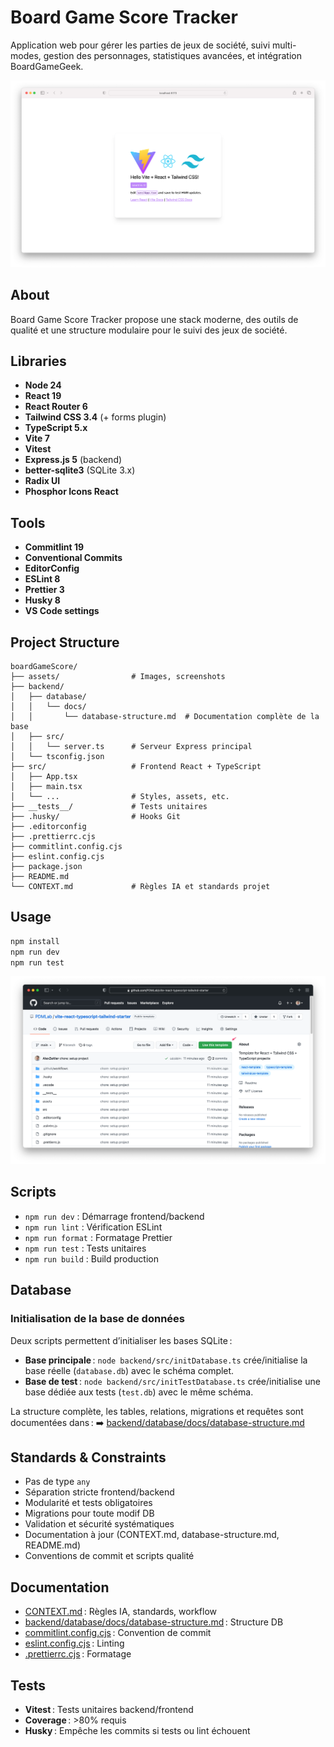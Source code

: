 # Board Game Score Tracker

Application web pour gérer les parties de jeux de société, suivi multi-modes, gestion des personnages, statistiques avancées, et intégration BoardGameGeek.

![Screenshot](assets/screenshot.png)

## About

Board Game Score Tracker propose une stack moderne, des outils de qualité et une structure modulaire pour le suivi des jeux de société.

## Libraries

- **Node 24**
- **React 19**
- **React Router 6**
- **Tailwind CSS 3.4** (+ forms plugin)
- **TypeScript 5.x**
- **Vite 7**
- **Vitest**
- **Express.js 5** (backend)
- **better-sqlite3** (SQLite 3.x)
- **Radix UI**
- **Phosphor Icons React**

## Tools

- **Commitlint 19**
- **Conventional Commits**
- **EditorConfig**
- **ESLint 8**
- **Prettier 3**
- **Husky 8**
- **VS Code settings**

## Project Structure

```
boardGameScore/
├── assets/                # Images, screenshots
├── backend/
│   ├── database/
│   │   └── docs/
│   │       └── database-structure.md  # Documentation complète de la base
│   ├── src/
│   │   └── server.ts      # Serveur Express principal
│   └── tsconfig.json
├── src/                   # Frontend React + TypeScript
│   ├── App.tsx
│   ├── main.tsx
│   └── ...                # Styles, assets, etc.
├── __tests__/             # Tests unitaires
├── .husky/                # Hooks Git
├── .editorconfig
├── .prettierrc.cjs
├── commitlint.config.cjs
├── eslint.config.cjs
├── package.json
├── README.md
└── CONTEXT.md             # Règles IA et standards projet
```

## Usage

```bash
npm install
npm run dev
npm run test
```

![](assets/template-usage.png)

## Scripts

- `npm run dev` : Démarrage frontend/backend
- `npm run lint` : Vérification ESLint
- `npm run format` : Formatage Prettier
- `npm run test` : Tests unitaires
- `npm run build` : Build production

## Database

### Initialisation de la base de données

Deux scripts permettent d’initialiser les bases SQLite :

- **Base principale** : `node backend/src/initDatabase.ts` crée/initialise la base réelle (`database.db`) avec le schéma complet.
- **Base de test** : `node backend/src/initTestDatabase.ts` crée/initialise une base dédiée aux tests (`test.db`) avec le même schéma.

La structure complète, les tables, relations, migrations et requêtes sont documentées dans : ➡️ [backend/database/docs/database-structure.md](backend/database/docs/database-structure.md)

## Standards & Constraints

- Pas de type `any`
- Séparation stricte frontend/backend
- Modularité et tests obligatoires
- Migrations pour toute modif DB
- Validation et sécurité systématiques
- Documentation à jour (CONTEXT.md, database-structure.md, README.md)
- Conventions de commit et scripts qualité

## Documentation

- [CONTEXT.md](CONTEXT.md) : Règles IA, standards, workflow
- [backend/database/docs/database-structure.md](backend/database/docs/database-structure.md) : Structure DB
- [commitlint.config.cjs](commitlint.config.cjs) : Convention de commit
- [eslint.config.cjs](eslint.config.cjs) : Linting
- [.prettierrc.cjs](.prettierrc.cjs) : Formatage

## Tests

- **Vitest** : Tests unitaires backend/frontend
- **Coverage** : >80% requis
- **Husky** : Empêche les commits si tests ou lint échouent
